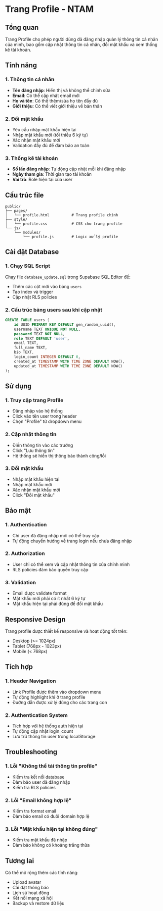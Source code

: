 # Trang Profile - NTAM

## Tổng quan
Trang Profile cho phép người dùng đã đăng nhập quản lý thông tin cá nhân của mình, bao gồm cập nhật thông tin cá nhân, đổi mật khẩu và xem thống kê tài khoản.

## Tính năng

### 1. Thông tin cá nhân
- **Tên đăng nhập**: Hiển thị và không thể chỉnh sửa
- **Email**: Có thể cập nhật email mới
- **Họ và tên**: Có thể thêm/sửa họ tên đầy đủ
- **Giới thiệu**: Có thể viết giới thiệu về bản thân

### 2. Đổi mật khẩu
- Yêu cầu nhập mật khẩu hiện tại
- Nhập mật khẩu mới (tối thiểu 6 ký tự)
- Xác nhận mật khẩu mới
- Validation đầy đủ để đảm bảo an toàn

### 3. Thống kê tài khoản
- **Số lần đăng nhập**: Tự động cập nhật mỗi khi đăng nhập
- **Ngày tham gia**: Thời gian tạo tài khoản
- **Vai trò**: Role hiện tại của user

## Cấu trúc file

```
public/
├── pages/
│   └── profile.html          # Trang profile chính
├── style/
│   └── profile.css           # CSS cho trang profile
└── js/
    └── modules/
        └── profile.js        # Logic xử lý profile
```

## Cài đặt Database

### 1. Chạy SQL Script
Chạy file `database_update.sql` trong Supabase SQL Editor để:
- Thêm các cột mới vào bảng `users`
- Tạo index và trigger
- Cập nhật RLS policies

### 2. Cấu trúc bảng users sau khi cập nhật
```sql
CREATE TABLE users (
    id UUID PRIMARY KEY DEFAULT gen_random_uuid(),
    username TEXT UNIQUE NOT NULL,
    password TEXT NOT NULL,
    role TEXT DEFAULT 'user',
    email TEXT,
    full_name TEXT,
    bio TEXT,
    login_count INTEGER DEFAULT 0,
    created_at TIMESTAMP WITH TIME ZONE DEFAULT NOW(),
    updated_at TIMESTAMP WITH TIME ZONE DEFAULT NOW()
);
```

## Sử dụng

### 1. Truy cập trang Profile
- Đăng nhập vào hệ thống
- Click vào tên user trong header
- Chọn "Profile" từ dropdown menu

### 2. Cập nhật thông tin
- Điền thông tin vào các trường
- Click "Lưu thông tin"
- Hệ thống sẽ hiển thị thông báo thành công/lỗi

### 3. Đổi mật khẩu
- Nhập mật khẩu hiện tại
- Nhập mật khẩu mới
- Xác nhận mật khẩu mới
- Click "Đổi mật khẩu"

## Bảo mật

### 1. Authentication
- Chỉ user đã đăng nhập mới có thể truy cập
- Tự động chuyển hướng về trang login nếu chưa đăng nhập

### 2. Authorization
- User chỉ có thể xem và cập nhật thông tin của chính mình
- RLS policies đảm bảo quyền truy cập

### 3. Validation
- Email được validate format
- Mật khẩu mới phải có ít nhất 6 ký tự
- Mật khẩu hiện tại phải đúng để đổi mật khẩu

## Responsive Design

Trang profile được thiết kế responsive và hoạt động tốt trên:
- Desktop (>= 1024px)
- Tablet (768px - 1023px)
- Mobile (< 768px)

## Tích hợp

### 1. Header Navigation
- Link Profile được thêm vào dropdown menu
- Tự động highlight khi ở trang profile
- Đường dẫn được xử lý đúng cho các trang con

### 2. Authentication System
- Tích hợp với hệ thống auth hiện tại
- Tự động cập nhật login_count
- Lưu trữ thông tin user trong localStorage

## Troubleshooting

### 1. Lỗi "Không thể tải thông tin profile"
- Kiểm tra kết nối database
- Đảm bảo user đã đăng nhập
- Kiểm tra RLS policies

### 2. Lỗi "Email không hợp lệ"
- Kiểm tra format email
- Đảm bảo email có đuôi domain hợp lệ

### 3. Lỗi "Mật khẩu hiện tại không đúng"
- Kiểm tra mật khẩu đã nhập
- Đảm bảo không có khoảng trắng thừa

## Tương lai

Có thể mở rộng thêm các tính năng:
- Upload avatar
- Cài đặt thông báo
- Lịch sử hoạt động
- Kết nối mạng xã hội
- Backup và restore dữ liệu 